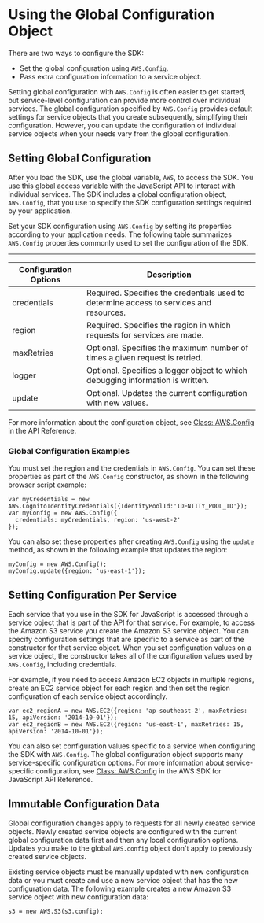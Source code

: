 # Using the Global Configuration Object<a name="global-config-object"></a>

There are two ways to configure the SDK:
+ Set the global configuration using `AWS.Config`\.
+ Pass extra configuration information to a service object\.

Setting global configuration with `AWS.Config` is often easier to get started, but service\-level configuration can provide more control over individual services\. The global configuration specified by `AWS.Config` provides default settings for service objects that you create subsequently, simplifying their configuration\. However, you can update the configuration of individual service objects when your needs vary from the global configuration\.

## Setting Global Configuration<a name="setting-global-configuration"></a>

After you load the SDK, use the global variable, `AWS`, to access the SDK\. You use this global access variable with the JavaScript API to interact with individual services\. The SDK includes a global configuration object, `AWS.Config`, that you use to specify the SDK configuration settings required by your application\.

Set your SDK configuration using `AWS.Config` by setting its properties according to your application needs\. The following table summarizes `AWS.Config` properties commonly used to set the configuration of the SDK\.


****  

| Configuration Options | Description | 
| --- | --- | 
| credentials | Required\. Specifies the credentials used to determine access to services and resources\. | 
| region | Required\. Specifies the region in which requests for services are made\. | 
| maxRetries | Optional\. Specifies the maximum number of times a given request is retried\. | 
| logger | Optional\. Specifies a logger object to which debugging information is written\. | 
| update | Optional\. Updates the current configuration with new values\. | 

For more information about the configuration object, see [ Class: AWS\.Config](http://docs.aws.amazon.com/AWSJavaScriptSDK/latest/AWS/Config.html) in the API Reference\.

### Global Configuration Examples<a name="global-configuration-examples"></a>

You must set the region and the credentials in `AWS.Config`\. You can set these properties as part of the `AWS.Config` constructor, as shown in the following browser script example:

```
var myCredentials = new AWS.CognitoIdentityCredentials({IdentityPoolId:'IDENTITY_POOL_ID'});
var myConfig = new AWS.Config({
  credentials: myCredentials, region: 'us-west-2'
});
```

You can also set these properties after creating `AWS.Config` using the `update` method, as shown in the following example that updates the region:

```
myConfig = new AWS.Config();
myConfig.update({region: 'us-east-1'});
```

## Setting Configuration Per Service<a name="service-specific-configuration"></a>

Each service that you use in the SDK for JavaScript is accessed through a service object that is part of the API for that service\. For example, to access the Amazon S3 service you create the Amazon S3 service object\. You can specify configuration settings that are specific to a service as part of the constructor for that service object\. When you set configuration values on a service object, the constructor takes all of the configuration values used by `AWS.Config`, including credentials\.

For example, if you need to access Amazon EC2 objects in multiple regions, create an EC2 service object for each region and then set the region configuration of each service object accordingly\.

```
var ec2_regionA = new AWS.EC2({region: 'ap-southeast-2', maxRetries: 15, apiVersion: '2014-10-01'});
var ec2_regionB = new AWS.EC2({region: 'us-east-1', maxRetries: 15, apiVersion: '2014-10-01'});
```

You can also set configuration values specific to a service when configuring the SDK with `AWS.Config`\. The global configuration object supports many service\-specific configuration options\. For more information about service\-specific configuration, see [Class: AWS\.Config](http://docs.aws.amazon.com/AWSJavaScriptSDK/latest/AWS/Config.html) in the AWS SDK for JavaScript API Reference\.

## Immutable Configuration Data<a name="immutable-config"></a>

Global configuration changes apply to requests for all newly created service objects\. Newly created service objects are configured with the current global configuration data first and then any local configuration options\. Updates you make to the global `AWS.config` object don't apply to previously created service objects\.

Existing service objects must be manually updated with new configuration data or you must create and use a new service object that has the new configuration data\. The following example creates a new Amazon S3 service object with new configuration data:

```
s3 = new AWS.S3(s3.config);
```